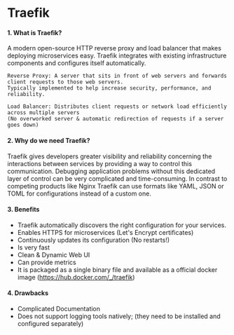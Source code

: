 # Traefik
#### 1. What is Traefik?

A modern open-source HTTP reverse proxy and load balancer that makes deploying microservices easy. 
Traefik integrates with existing infrastructure components and configures itself automatically.

    Reverse Proxy: A server that sits in front of web servers and forwards client requests to those web servers.
    Typically implemented to help increase security, performance, and reliability. 

    Load Balancer: Distributes client requests or network load efficiently across multiple servers 
    (No overworked server & automatic redirection of requests if a server goes down) 

#### 2. Why do we need Traefik?

Traefik gives developers greater visibility and reliability concerning the interactions between services by
providing a way to control this communication. Debugging application problems without this dedicated layer of control
can be very complicated and time-consuming. In contrast to competing products like Nginx Traefik can use formats
like YAML, JSON or TOML for configurations instead of a custom one. 


#### 3. Benefits
* Traefik automatically discovers the right configuration for your services.
* Enables HTTPS for microservices (Let's Encrypt certificates)
* Continuously updates its configuration (No restarts!)
* Is very fast
* Clean & Dynamic Web UI
* Can provide metrics
* It is packaged as a single binary file and available as a official docker image (https://hub.docker.com/_/traefik)


#### 4. Drawbacks
* Complicated Documentation
* Does not support logging tools natively; (they need to be installed and configured separately)

